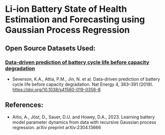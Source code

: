 # Li-ion Battery State of Health Estimation and Forecasting using Gaussian Process Regression
## Open Source Datasets Used:
### [Data-driven prediction of battery cycle life before capacity degradation](https://data.matr.io/1/projects/5c48dd2bc625d700019f3204)
- Severson, K.A., Attia, P.M., Jin, N. et al. Data-driven prediction of battery cycle life before capacity degradation. Nat Energy 4, 383–391 (2019). https://doi.org/10.1038/s41560-019-0356-8

## References:
- Aitio, A., Jöst, D., Sauer, D.U. and Howey, D.A., 2023. Learning battery model parameter dynamics from data with recursive Gaussian process regression. arXiv preprint arXiv:2304.13666